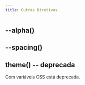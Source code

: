 ```yaml
---
title: Outras Diretivas
---
```


## --alpha()

## --spacing()

## theme() -- deprecada

Com variáveis CSS está deprecada.
